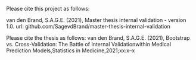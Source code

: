 Please cite this project as follows:

van den Brand, S.A.G.E.  (2021),  Master thesis internal validation - version 1.0. url: github.com/SagevdBrand/master-thesis-internal-validation

Please cite the thesis as follows:
van den Brand, S.A.G.E. (2021), Bootstrap vs. Cross-Validation: The Battle of Internal Validationwithin Medical Prediction Models,Statistics in Medicine,2021;xx:x–x

